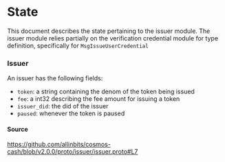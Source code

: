 # State

This document describes the state pertaining to the issuer module. The issuer module relies partially on the
verification credential module for type definition, specifically for `MsgIssueUserCredential`

### Issuer

An issuer has the following fields:

- `token`: a string containing the denom of the token being issued
- `fee`: a int32 describing the fee amount for issuing a token
- `issuer_did`: the did of the issuer 
- `paused`: whenever the token is paused 

#### Source

https://github.com/allinbits/cosmos-cash/blob/v2.0.0/proto/issuer/issuer.proto#L7


